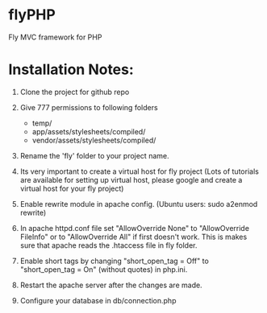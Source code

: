 flyPHP
======

Fly MVC framework for PHP



Installation Notes:
===================

1. Clone the project for github repo

2. Give 777 permissions to following folders
	- temp/
	- app/assets/stylesheets/compiled/
	- vendor/assets/stylesheets/compiled/

3. Rename the 'fly' folder to your project name.

4. Its very important to create a virtual host for fly project (Lots of tutorials are available for setting up virtual host, please google and create a virtual host for your fly project)

5. Enable rewrite module in apache config. (Ubuntu users: sudo a2enmod rewrite)

6. In apache httpd.conf file set "AllowOverride None" to "AllowOverride FileInfo" or to "AllowOverride All" if first doesn't work. This is makes sure that apache reads the .htaccess file in fly folder.

7. Enable short tags by changing "short_open_tag = Off" to "short_open_tag = On" (without quotes) in php.ini.

8. Restart the apache server after the changes are made.

9. Configure your database in db/connection.php